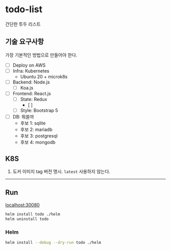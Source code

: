 # todo-list

간단한 투두 리스트

## 기술 요구사항

가장 기본적인 방법으로 만들어야 한다.

- [ ] Deploy on AWS
- [ ] Infra: Kubernetes
  - Ubuntu 20 + microk8s
- [ ] Backend: Node.js
  - [ ] Koa.js
- [ ] Frontend: React.js
  - [ ] State: Redux
    - [ ] 
  - [ ] Style: Bootstrap 5
- [ ] DB: 뭐쓸까
  - 후보 1: sqlite
  - 후보 2: mariadb
  - 후보 3: postgresql
  - 후보 4: mongodb

## K8S

1. 도커 이미지 tag 버전 명시. `latest` 사용하지 않는다.

---

## Run

[localhost:30080](http://localhost:30080)

```bash
helm install todo ./helm
helm uninstall todo
```

### Helm

```bash
helm install --debug --dry-run todo ./helm
```
